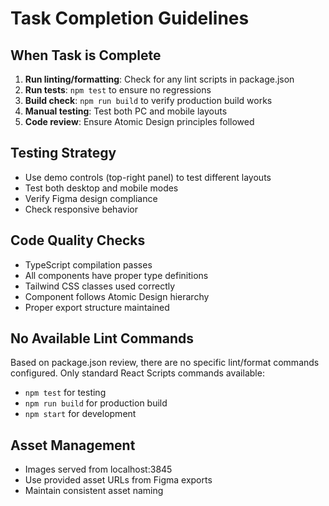 # Task Completion Guidelines

## When Task is Complete
1. **Run linting/formatting**: Check for any lint scripts in package.json
2. **Run tests**: `npm test` to ensure no regressions
3. **Build check**: `npm run build` to verify production build works
4. **Manual testing**: Test both PC and mobile layouts
5. **Code review**: Ensure Atomic Design principles followed

## Testing Strategy
- Use demo controls (top-right panel) to test different layouts
- Test both desktop and mobile modes
- Verify Figma design compliance
- Check responsive behavior

## Code Quality Checks
- TypeScript compilation passes
- All components have proper type definitions
- Tailwind CSS classes used correctly
- Component follows Atomic Design hierarchy
- Proper export structure maintained

## No Available Lint Commands
Based on package.json review, there are no specific lint/format commands configured.
Only standard React Scripts commands available:
- `npm test` for testing
- `npm run build` for production build
- `npm start` for development

## Asset Management
- Images served from localhost:3845
- Use provided asset URLs from Figma exports
- Maintain consistent asset naming